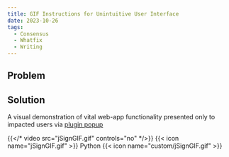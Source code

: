 ```yaml
---
title: GIF Instructions for Unintuitive User Interface
date: 2023-10-26
tags:
  - Consensus
  - Whatfix
  - Writing
---
```


## Problem

## Solution

A visual demonstration of vital web-app functionality presented only to impacted users via [plugin popup](https://drive.google.com/file/d/1M6-qfvQiQeJNT44Zo1Nrqeso4fRUjaZT/view?usp=sharing)

{{</* video src="jSignGIF.gif" controls="no" */>}}
{{< icon name="jSignGIF.gif" >}} Python
{{< icon name="custom/jSignGIF.gif" >}}

<!--more-->
